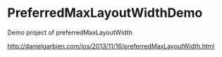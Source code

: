 PreferredMaxLayoutWidthDemo
===========================

Demo project of preferredMaxLayoutWidth

http://danielgarbien.com/ios/2013/11/16/preferredMaxLayoutWidth.html
